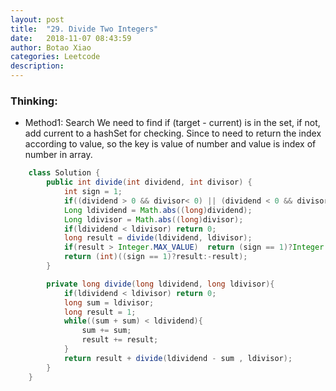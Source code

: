 ```yaml
---
layout: post
title:  "29. Divide Two Integers"
date:   2018-11-07 08:43:59
author: Botao Xiao
categories: Leetcode
description:
---
```

### Thinking:
* Method1: Search
We need to find if (target - current) is in the set, if not, add current to a hashSet for checking.
Since to need to return the index according to value, so the key is value of number and value is index of number in array.
```Java
	class Solution {
	    public int divide(int dividend, int divisor) {
	        int sign = 1;
	        if((dividend > 0 && divisor< 0) || (dividend < 0 && divisor > 0))   sign = -1;
	        Long ldividend = Math.abs((long)dividend);
	        Long ldivisor = Math.abs((long)divisor);
	        if(ldividend < ldivisor) return 0;
	        long result = divide(ldividend, ldivisor);
	        if(result > Integer.MAX_VALUE)  return (sign == 1)?Integer.MAX_VALUE:Integer.MIN_VALUE;
	        return (int)((sign == 1)?result:-result);
	    }

	    private long divide(long ldividend, long ldivisor){
	        if(ldividend < ldivisor) return 0;
	        long sum = ldivisor;
	        long result = 1;
	        while((sum + sum) < ldividend){
	            sum += sum;
	            result += result;
	        }
	        return result + divide(ldividend - sum , ldivisor);
	    }
	}
```

